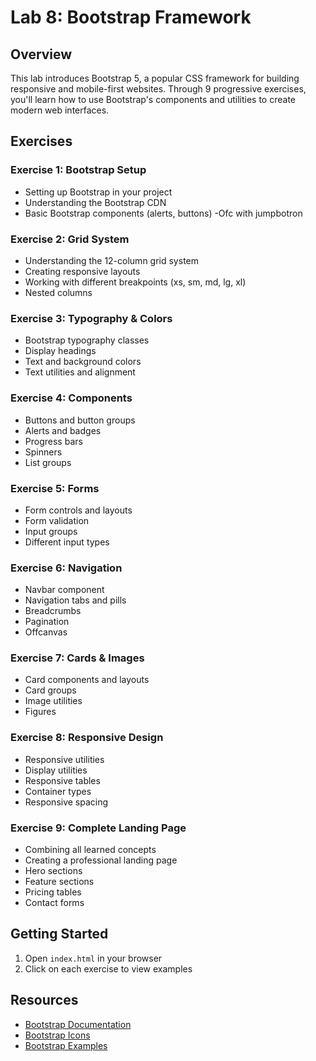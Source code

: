 # Lab 8: Bootstrap Framework

## Overview
This lab introduces Bootstrap 5, a popular CSS framework for building responsive and mobile-first websites. Through 9 progressive exercises, you'll learn how to use Bootstrap's components and utilities to create modern web interfaces.

## Exercises

### Exercise 1: Bootstrap Setup
- Setting up Bootstrap in your project
- Understanding the Bootstrap CDN
- Basic Bootstrap components (alerts, buttons)
-Ofc with jumpbotron

### Exercise 2: Grid System
- Understanding the 12-column grid system
- Creating responsive layouts
- Working with different breakpoints (xs, sm, md, lg, xl)
- Nested columns

### Exercise 3: Typography & Colors
- Bootstrap typography classes
- Display headings
- Text and background colors
- Text utilities and alignment

### Exercise 4: Components
- Buttons and button groups
- Alerts and badges
- Progress bars
- Spinners
- List groups

### Exercise 5: Forms
- Form controls and layouts
- Form validation
- Input groups
- Different input types

### Exercise 6: Navigation
- Navbar component
- Navigation tabs and pills
- Breadcrumbs
- Pagination
- Offcanvas

### Exercise 7: Cards & Images
- Card components and layouts
- Card groups
- Image utilities
- Figures

### Exercise 8: Responsive Design
- Responsive utilities
- Display utilities
- Responsive tables
- Container types
- Responsive spacing

### Exercise 9: Complete Landing Page
- Combining all learned concepts
- Creating a professional landing page
- Hero sections
- Feature sections
- Pricing tables
- Contact forms





## Getting Started
1. Open `index.html` in your browser
2. Click on each exercise to view examples


## Resources
- [Bootstrap Documentation](https://getbootstrap.com/docs/5.3/)
- [Bootstrap Icons](https://icons.getbootstrap.com/)
- [Bootstrap Examples](https://getbootstrap.com/docs/5.3/examples/)


